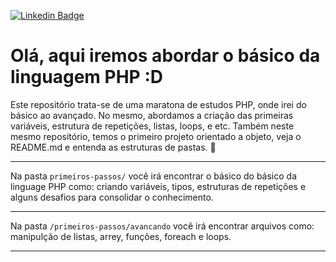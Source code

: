 
[![Linkedin Badge](https://img.shields.io/badge/-LinkedIn-blue?style=flat-square&logo=Linkedin&logoColor=white&link=https://www.linkedin.com/in/fagnerpsantos/)](https://www.linkedin.com/in/anna-raquel-gomes-carvalho/)


# Olá, aqui iremos abordar o básico da linguagem PHP :D

Este repositório trata-se de uma maratona de estudos PHP, onde irei do básico ao avançado. No mesmo, abordamos a criação das primeiras variáveis, estrutura de repetições, listas, loops, e etc. Também neste mesmo repositório, temos o primeiro projeto orientado a objeto, veja o README.md e entenda as estruturas de pastas. 🎉

<hr>

Na pasta `primeiros-passos/` você irá encontrar o básico do básico da linguage PHP como: criando variáveis, tipos, estruturas de repetições e alguns desafios para consolidar o conhecimento. 

<hr>

Na pasta `/primeiros-passos/avancando` você irá encontrar arquivos como: manipulção de listas, arrey, funções, foreach e loops.

<hr>